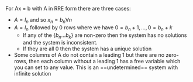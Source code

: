 For Ax = b with A in RRE form there are three cases:

- $A = I_n$ and so $x_n = b_n \forall n$
- $A = I_n$ followed by 0 rows where we have $0 = b_n+1,...,0 = b_n+k$
	- If any of the {$b_n...b_k$} are non-zero then the system has no solutions and the system is inconsistent.
	- If they are all 0 then the system has a unique solution
- Some columns of A do not contain a leading 1 but there are no zero-rows, then each column without a leading 1 has a free variable which you can set to any value. This is an ==undetermined== system with infinite solution